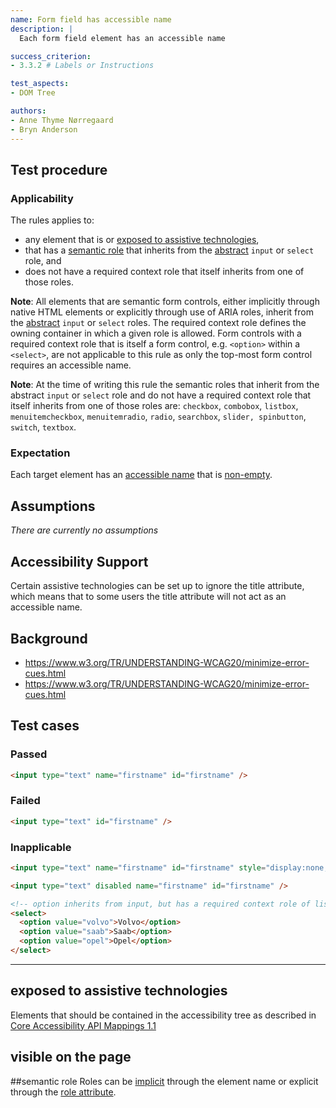 ```yaml
---
name: Form field has accessible name
description: |
  Each form field element has an accessible name

success_criterion:
- 3.3.2 # Labels or Instructions

test_aspects:
- DOM Tree

authors:
- Anne Thyme Nørregaard
- Bryn Anderson
---
```


## Test procedure

### Applicability

The rules applies to:
- any element that is or [exposed to assistive technologies](#exposed-to-assistive-technologies),
- that has a [semantic role](#semantic-role) that inherits from the [abstract](https://www.w3.org/TR/wai-aria/#abstract_roles) `input` or `select` role, and 
- does not have a required context role that itself inherits from one of those roles.

**Note**: All elements that are semantic form controls, either implicitly through native HTML elements or explicitly through use of ARIA roles, inherit from the [abstract](https://www.w3.org/TR/wai-aria/#abstract_roles) `input` or `select` roles. The required context role defines the owning container in which a given role is allowed. Form controls with a required context role that is itself a form control, e.g. `<option>` within a `<select>`, are not applicable to this rule as only the top-most form control requires an accessible name.

**Note**: At the time of writing this rule the semantic roles that inherit from the abstract `input` or `select` role and do not have a required context role that itself inherits from one of those roles are: `checkbox`, `combobox`, `listbox`, `menuitemcheckbox`, `menuitemradio`, `radio`, `searchbox`, `slider, spinbutton`, `switch`, `textbox`.

### Expectation

Each target element has an [accessible name](#accessible-name) that is [non-empty](#non-empty).

## Assumptions

_There are currently no assumptions_

## Accessibility Support

Certain assistive technologies can be set up to ignore the title attribute, which means that to some users the title attribute will not act as an accessible name.

## Background

- https://www.w3.org/TR/UNDERSTANDING-WCAG20/minimize-error-cues.html
- https://www.w3.org/TR/UNDERSTANDING-WCAG20/minimize-error-cues.html

## Test cases

### Passed

```html
<input type="text" name="firstname" id="firstname" />
```

### Failed

```html
<input type="text" id="firstname" />
```

### Inapplicable 

```html
<input type="text" name="firstname" id="firstname" style="display:none;" />
```

```html
<input type="text" disabled name="firstname" id="firstname" />
```
 
```html
<!-- option inherits from input, but has a required context role of listbox which inherits from select. We should therefore not consider option as applicable. -->
<select>
  <option value="volvo">Volvo</option>
  <option value="saab">Saab</option>
  <option value="opel">Opel</option>
</select>
```

------

## exposed to assistive technologies

Elements that should be contained in the accessibility tree as described in [Core Accessibility API Mappings 1.1](https://www.w3.org/TR/core-aam-1.1/#mapping_general)

## visible on the page

##semantic role 
Roles can be [implicit](https://www.w3.org/TR/html-aria/#dfn-implicit-aria-semantics) through the element name or explicit through the [role attribute](https://www.w3.org/TR/html52/dom.html#aria-role-attribute).

[accessible name]: ../pages/algorithms/accessible-name.html
[visible on the page]: ../pages/algorithms/visible-on-page.html
[non-empty]: ../pages/algorithms/non-empty.html
[exposed to assistive technologies]: ../pages/algorithms/exposed-to-assistive-technologies.html
[semantic role]: ../pages/algorithms/semantic-role.html
